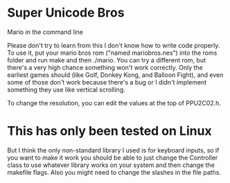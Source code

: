 # Super Unicode Bros
Mario in the command line

Please don't try to learn from this I don't know how to write code properly.
To use it, put your mario bros rom ("named mariobros.nes") into the roms folder and run make and then ./mario.
You can try a different rom, but there's a very high chance something won't work correctly. Only the earliest games should (like Golf, Donkey Kong, and Balloon Fight), and even some of those don't work because there's a bug or I didn't implement something they use like vertical scrolling.

To change the resolution, you can edit the values at the top of PPU2C02.h.

# This has only been tested on Linux
But I think the only non-standard library I used is for keyboard inputs, so if you want to make it work you should be able to just change the Controller class to use whatever library works on your system and then change the makefile flags.
Also you might need to change the slashes in the file paths.
